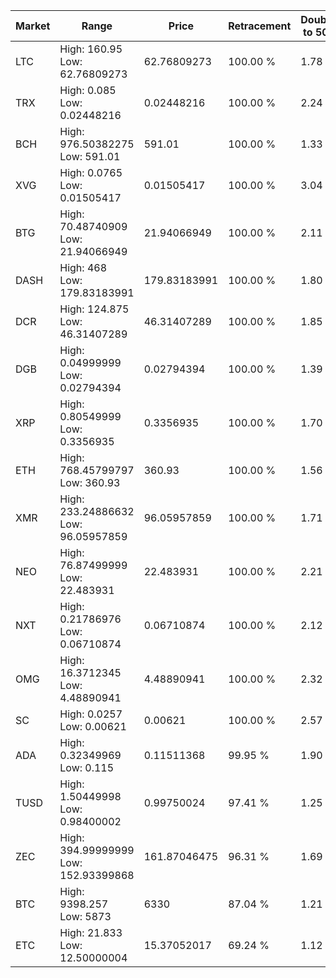| Market | Range | Price| Retracement | Doubles to 50% |
| --- | --- | --- | --- | --- |
| LTC | High: 160.95<br />Low: 62.76809273 | 62.76809273 | 100.00 % | 1.78 |
| TRX | High: 0.085<br />Low: 0.02448216 | 0.02448216 | 100.00 % | 2.24 |
| BCH | High: 976.50382275<br />Low: 591.01 | 591.01 | 100.00 % | 1.33 |
| XVG | High: 0.0765<br />Low: 0.01505417 | 0.01505417 | 100.00 % | 3.04 |
| BTG | High: 70.48740909<br />Low: 21.94066949 | 21.94066949 | 100.00 % | 2.11 |
| DASH | High: 468<br />Low: 179.83183991 | 179.83183991 | 100.00 % | 1.80 |
| DCR | High: 124.875<br />Low: 46.31407289 | 46.31407289 | 100.00 % | 1.85 |
| DGB | High: 0.04999999<br />Low: 0.02794394 | 0.02794394 | 100.00 % | 1.39 |
| XRP | High: 0.80549999<br />Low: 0.3356935 | 0.3356935 | 100.00 % | 1.70 |
| ETH | High: 768.45799797<br />Low: 360.93 | 360.93 | 100.00 % | 1.56 |
| XMR | High: 233.24886632<br />Low: 96.05957859 | 96.05957859 | 100.00 % | 1.71 |
| NEO | High: 76.87499999<br />Low: 22.483931 | 22.483931 | 100.00 % | 2.21 |
| NXT | High: 0.21786976<br />Low: 0.06710874 | 0.06710874 | 100.00 % | 2.12 |
| OMG | High: 16.3712345<br />Low: 4.48890941 | 4.48890941 | 100.00 % | 2.32 |
| SC | High: 0.0257<br />Low: 0.00621 | 0.00621 | 100.00 % | 2.57 |
| ADA | High: 0.32349969<br />Low: 0.115 | 0.11511368 | 99.95 % | 1.90 |
| TUSD | High: 1.50449998<br />Low: 0.98400002 | 0.99750024 | 97.41 % | 1.25 |
| ZEC | High: 394.99999999<br />Low: 152.93399868 | 161.87046475 | 96.31 % | 1.69 |
| BTC | High: 9398.257<br />Low: 5873 | 6330 | 87.04 % | 1.21 |
| ETC | High: 21.833<br />Low: 12.50000004 | 15.37052017 | 69.24 % | 1.12 |
